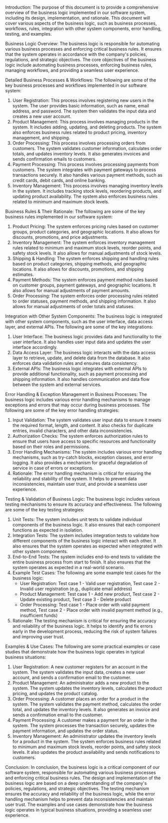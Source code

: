 
Introduction:
The purpose of this document is to provide a comprehensive overview of the business logic implemented in our software system, including its design, implementation, and rationale. This document will cover various aspects of the business logic, such as business processes, workflows, rules, integration with other system components, error handling, testing, and examples.

Business Logic Overview:
The business logic is responsible for automating various business processes and enforcing critical business rules. It ensures that the system operates in accordance with the company's policies, regulations, and strategic objectives. The core objectives of the business logic include automating business processes, enforcing business rules, managing workflows, and providing a seamless user experience.

Detailed Business Processes & Workflows:
The following are some of the key business processes and workflows implemented in our software system:

1. User Registration: This process involves registering new users in the system. The user provides basic information, such as name, email address, and password. The system then validates the input data and creates a new user account.
2. Product Management: This process involves managing products in the system. It includes adding, updating, and deleting products. The system also enforces business rules related to product pricing, inventory management, and shipping.
3. Order Processing: This process involves processing orders from customers. The system validates customer information, calculates order totals, and updates inventory levels. It also generates invoices and sends confirmation emails to customers.
4. Payment Processing: This process involves processing payments from customers. The system integrates with payment gateways to process transactions securely. It also handles various payment methods, such as credit cards, debit cards, and online banking.
5. Inventory Management: This process involves managing inventory levels in the system. It includes tracking stock levels, reordering products, and updating product availability. The system also enforces business rules related to minimum and maximum stock levels.

Business Rules & Their Rationale:
The following are some of the key business rules implemented in our software system:

1. Product Pricing: The system enforces pricing rules based on customer groups, product categories, and geographic locations. It also allows for discounts, promotions, and price adjustments.
2. Inventory Management: The system enforces inventory management rules related to minimum and maximum stock levels, reorder points, and safety stock levels. It also allows for manual adjustments of stock levels.
3. Shipping & Handling: The system enforces shipping and handling rules based on product categories, shipping methods, and geographic locations. It also allows for discounts, promotions, and shipping estimates.
4. Payment Methods: The system enforces payment method rules based on customer groups, payment gateways, and geographic locations. It also allows for manual adjustments of payment amounts.
5. Order Processing: The system enforces order processing rules related to order statuses, payment methods, and shipping information. It also allows for manual adjustments of order totals and statuses.

Integration with Other System Components:
The business logic is integrated with other system components, such as the user interface, data access layer, and external APIs. The following are some of the key integrations:

1. User Interface: The business logic provides data and functionality to the user interface. It also handles user input data and updates the user interface accordingly.
2. Data Access Layer: The business logic interacts with the data access layer to retrieve, update, and delete data from the database. It also enforces data validation rules and ensures data consistency.
3. External APIs: The business logic integrates with external APIs to provide additional functionality, such as payment processing and shipping information. It also handles communication and data flow between the system and external services.

Error Handling & Exception Management in Business Processes:
The business logic includes various error handling mechanisms to manage exceptions and errors that may occur during business processes. The following are some of the key error handling strategies:

1. Input Validation: The system validates user input data to ensure it meets the required format, length, and content. It also checks for duplicate entries, invalid characters, and other data inconsistencies.
2. Authorization Checks: The system enforces authorization rules to ensure that users have access to specific resources and functionality based on their roles and permissions.
3. Error Handling Mechanisms: The system includes various error handling mechanisms, such as try-catch blocks, exception classes, and error logging. It also provides a mechanism for graceful degradation of service in case of errors or exceptions.
4. Rationale: The error handling mechanism is critical for ensuring the reliability and stability of the system. It helps to prevent data inconsistencies, maintain user trust, and provide a seamless user experience.

Testing & Validation of Business Logic:
The business logic includes various testing mechanisms to ensure its accuracy and effectiveness. The following are some of the key testing strategies:

1. Unit Tests: The system includes unit tests to validate individual components of the business logic. It also ensures that each component functions as expected in isolation.
2. Integration Tests: The system includes integration tests to validate how different components of the business logic interact with each other. It also ensures that the system operates as expected when integrated with other system components.
3. End-to-End Tests: The system includes end-to-end tests to validate the entire business process from start to finish. It also ensures that the system operates as expected in a real-world scenario.
4. Example Test Cases: The following are some example test cases for the business logic:
	* User Registration: Test case 1 - Valid user registration, Test case 2 - Invalid user registration (e.g., duplicate email address)
	* Product Management: Test case 1 - Add new product, Test case 2 - Update existing product, Test case 3 - Delete product
	* Order Processing: Test case 1 - Place order with valid payment method, Test case 2 - Place order with invalid payment method (e.g., insufficient funds)
5. Rationale: The testing mechanism is critical for ensuring the accuracy and reliability of the business logic. It helps to identify and fix errors early in the development process, reducing the risk of system failures and improving user trust.

Examples & Use Cases:
The following are some practical examples or case studies that demonstrate how the business logic operates in typical business situations:

1. User Registration: A new customer registers for an account in the system. The system validates the input data, creates a new user account, and sends a confirmation email to the customer.
2. Product Management: An administrator adds a new product to the system. The system updates the inventory levels, calculates the product pricing, and updates the product catalog.
3. Order Processing: A customer places an order for a product in the system. The system validates the payment method, calculates the order total, and updates the inventory levels. It also generates an invoice and sends a confirmation email to the customer.
4. Payment Processing: A customer makes a payment for an order in the system. The system processes the transaction securely, updates the payment information, and updates the order status.
5. Inventory Management: An administrator updates the inventory levels for a product in the system. The system enforces business rules related to minimum and maximum stock levels, reorder points, and safety stock levels. It also updates the product availability and sends notifications to customers.

Conclusion:
In conclusion, the business logic is a critical component of our software system, responsible for automating various business processes and enforcing critical business rules. The design and implementation of the business logic are based on a deep understanding of the company's policies, regulations, and strategic objectives. The testing mechanism ensures the accuracy and reliability of the business logic, while the error handling mechanism helps to prevent data inconsistencies and maintain user trust. The examples and use cases demonstrate how the business logic operates in typical business situations, providing a seamless user experience.